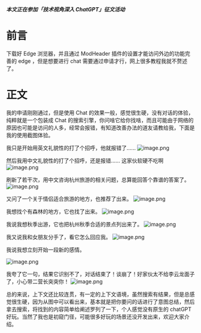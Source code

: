 ***本文正在参加「技术视角深入 ChatGPT」征文活动***

# 前言
下载好 Edge 浏览器，并且通过 ModHeader 插件的设置才能访问外边的功能完善的 edge ，但是想要进行 chat 需要通过申请才行，网上很多教程我就不赘述了。

# 正文

我的申请刚刚通过，但是使用 Chat 的效果一般，感觉很生硬，没有对话的体验，纯粹就是一个包装成 Chat 的搜索引擎，你问啥它给你找啥，而且可能由于网络的原因也可能是访问的人多，经常会报错，有知道改善办法的道友请教给我，下面是我的使用截图体验。

我只是开始用英文礼貌性的打了个招呼，他就报错了......
![image.png](https://p9-juejin.byteimg.com/tos-cn-i-k3u1fbpfcp/4f6658a6879f4f25be0a0d72255c0ee2~tplv-k3u1fbpfcp-watermark.image?)



然后我用中文礼貌性的打了个招呼，还是报错...... 这家伙软硬不吃啊
![image.png](https://p3-juejin.byteimg.com/tos-cn-i-k3u1fbpfcp/7468f9ef77ff4ad19e15ea694cde9320~tplv-k3u1fbpfcp-watermark.image?)


刷新了若干次，用中文咨询杭州旅游的相关问题，总算能回答个靠谱的答案了。
![image.png](https://p1-juejin.byteimg.com/tos-cn-i-k3u1fbpfcp/4290225d0ab4487ea59ae78128a303bb~tplv-k3u1fbpfcp-watermark.image?)

又问了一个关于情侣适合旅游的地方，也推荐了出来。
![image.png](https://p9-juejin.byteimg.com/tos-cn-i-k3u1fbpfcp/1c460f1a2a74471bb6c5eaeeca5156bd~tplv-k3u1fbpfcp-watermark.image?)



我想找个有森林的地方，它也找了出来。
![image.png](https://p9-juejin.byteimg.com/tos-cn-i-k3u1fbpfcp/94404cb1373240e4bcdd0cdce794bd37~tplv-k3u1fbpfcp-watermark.image?)


我说我想秋季出游，它也把杭州秋季合适的景点列出来了。
![image.png](https://p6-juejin.byteimg.com/tos-cn-i-k3u1fbpfcp/478b8f4e2a1245068a1ac70ff96a1d44~tplv-k3u1fbpfcp-watermark.image?)


我又说我和女朋友分手了，看它怎么回应我。
![image.png](https://p6-juejin.byteimg.com/tos-cn-i-k3u1fbpfcp/912ce66e7c6046ed8e4a5c9759f40608~tplv-k3u1fbpfcp-watermark.image?)

我说我想立刻开始一段新的感情。

![image.png](https://p9-juejin.byteimg.com/tos-cn-i-k3u1fbpfcp/4be5ee8d92264f28948cedd3cb1e7e4d~tplv-k3u1fbpfcp-watermark.image?)


我夸了它一句，结果它识别不了，对话结束了！谈崩了！好家伙太不给李云龙面子了，小心带二营长突突你！
![image.png](https://p3-juejin.byteimg.com/tos-cn-i-k3u1fbpfcp/c826166db3464a46b105ed6600074c28~tplv-k3u1fbpfcp-watermark.image?)

总的来说，上下文还比较连贯，有一定的上下文语境，虽然搜索有结果，但是总感觉很生硬，因为从图中可以看出来，基本就是把你要问的话进行了意图总结，然后拿去搜索，将找到的内容简单给阐述罗列了一下，个人感觉没有原生的 chatGPT 好玩。当然了我也是初窥门径，可能很多好玩的场景还没开发出来，欢迎大家介绍。